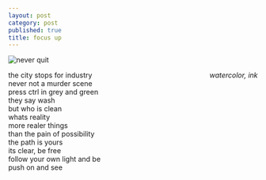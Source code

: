 ```yaml
---
layout: post
category: post
published: true
title: focus up
---
```

![never quit]({{site.baseurl}}/media/never-quit.jpeg)
<!--more-->
<span class='date' style='float:right;'>*watercolor, ink*</span>

the city stops for industry  
never not a murder scene  
press ctrl in grey and green  
they say wash  
but who is clean  
whats reality  
more realer things  
than the pain of possibility  
the path is yours  
its clear, be free  
follow your own light and be  
push on and see  
